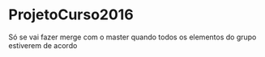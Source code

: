 # ProjetoCurso2016

Só se vai fazer merge com o master quando todos os elementos do grupo estiverem de acordo
